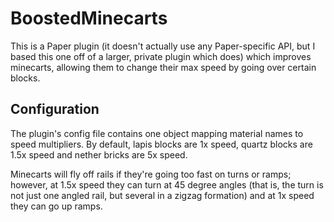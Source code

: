 # BoostedMinecarts

This is a Paper plugin
(it doesn't actually use any Paper-specific API, but I based this one off of a larger, private plugin which does)
which improves minecarts, allowing them to change their max speed by going over certain blocks.

## Configuration
The plugin's config file contains one object mapping material names
to speed multipliers. By default, lapis blocks are 1x speed,
quartz blocks are 1.5x speed and nether bricks are 5x speed.

Minecarts will fly off rails if they're going too fast on
turns or ramps; however, at 1.5x speed they can turn at 45 degree angles
(that is, the turn is not just one angled rail, but several
in a zigzag formation) and at 1x speed they can go up ramps.
